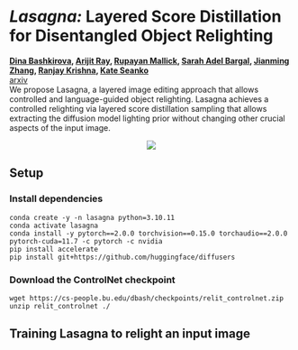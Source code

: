 # *Lasagna:* Layered Score Distillation for Disentangled Object Relighting
**[Dina Bashkirova](https://cs-people.bu.edu/dbash/), [Arijit Ray](https://arijitray1993.github.io/), [Rupayan Mallick](https://contact.georgetown.edu/view/rm2083/),
[Sarah Adel Bargal](https://bargal.georgetown.domains/), [Jianming Zhang](https://jimmie33.github.io/), [Ranjay Krishna](https://ranjaykrishna.com/index.html), [Kate Seanko](http://ai.bu.edu/ksaenko.html/)** </br>
[arxiv](https://arxiv.org/pdf/2312.00833.pdf)</br>
We propose Lasagna, a layered image editing approach that allows controlled and language-guided object relighting. Lasagna achieves a controlled relighting via layered score distillation sampling that allows extracting the diffusion model lighting prior without changing other crucial aspects of the input image.
<!-- ![img](https://cs-people.bu.edu/dbash/img/i2i_eval.png) -->

<p align="center">
  <img src="https://cs-people.bu.edu/dbash/img/lasagna.png" />
</p>

## Setup
### Install dependencies
````
conda create -y -n lasagna python=3.10.11
conda activate lasagna
conda install -y pytorch==2.0.0 torchvision==0.15.0 torchaudio==2.0.0 pytorch-cuda=11.7 -c pytorch -c nvidia
pip install accelerate
pip install git+https://github.com/huggingface/diffusers

````

### Download the ControlNet checkpoint
```
wget https://cs-people.bu.edu/dbash/checkpoints/relit_controlnet.zip
unzip relit_controlnet ./
```
## Training Lasagna to relight an input image
```

```
